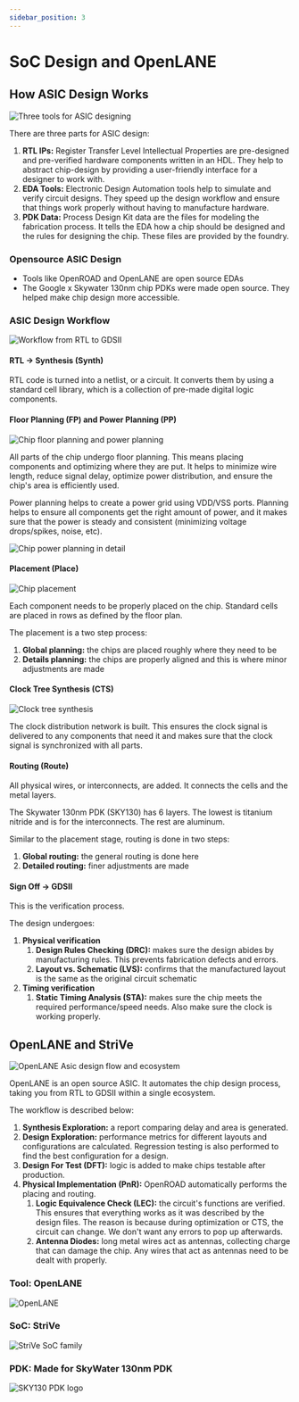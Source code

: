 ```yaml
---
sidebar_position: 3
---
```


# SoC Design and OpenLANE

## How ASIC Design Works

![Three tools for ASIC designing](./SoC-Design-and-Openlane-Images/asic-tools.png)

There are three parts for ASIC design:

1. **RTL IPs:** Register Transfer Level Intellectual Properties are pre-designed and pre-verified hardware components written in an HDL. They help to abstract chip-design by providing a user-friendly interface for a designer to work with.
2. **EDA Tools:** Electronic Design Automation tools help to simulate and verify circuit designs. They speed up the design workflow and ensure that things work properly without having to manufacture hardware.
3. **PDK Data:** Process Design Kit data are the files for modeling the fabrication process. It tells the EDA how a chip should be designed and the rules for designing the chip. These files are provided by the foundry.

### Opensource ASIC Design

* Tools like OpenROAD and OpenLANE are open source EDAs
* The Google x Skywater 130nm chip PDKs were made open source. They helped make chip design more accessible.

### ASIC Design Workflow

![Workflow from RTL to GDSII](./SoC-Design-and-Openlane-Images/RTL-to-GDSII.png)

#### RTL → Synthesis (Synth)

RTL code is turned into a netlist, or a circuit. It converts them by using a standard cell library, which is a collection of pre-made digital logic components.

#### Floor Planning (FP) and Power Planning (PP)

![Chip floor planning and power planning](./SoC-Design-and-Openlane-Images/chip-planning.png)

All parts of the chip undergo floor planning. This means placing components and optimizing where they are put. It helps to minimize wire length, reduce signal delay, optimize power distribution, and ensure the chip's area is efficiently used.

Power planning helps to create a power grid using VDD/VSS ports. Planning helps to ensure all components get the right amount of power, and it makes sure that the power is steady and consistent (minimizing voltage drops/spikes, noise, etc).

![Chip power planning in detail](./SoC-Design-and-Openlane-Images/power-planning.png)

#### Placement (Place)

![Chip placement](./SoC-Design-and-Openlane-Images/placement.png)

Each component needs to be properly placed on the chip. Standard cells are placed in rows as defined by the floor plan.

The placement is a two step process:

1. **Global planning:** the chips are placed roughly where they need to be
2. **Details planning:** the chips are properly aligned and this is where minor adjustments are made

#### Clock Tree Synthesis (CTS)

![Clock tree synthesis](./SoC-Design-and-Openlane-Images/cts.png)

The clock distribution network is built. This ensures the clock signal is delivered to any components that need it and makes sure that the clock signal is synchronized with all parts.

#### Routing (Route)

All physical wires, or interconnects, are added. It connects the cells and the metal layers.

The Skywater 130nm PDK (SKY130) has 6 layers. The lowest is titanium nitride and is for the interconnects. The rest are aluminum.

Similar to the placement stage, routing is done in two steps:

1. **Global routing:** the general routing is done here
2. **Detailed routing:** finer adjustments are made

#### Sign Off → GDSII

This is the verification process.

The design undergoes:

1. **Physical verification**
   1. **Design Rules Checking (DRC):** makes sure the design abides by manufacturing rules. This prevents fabrication defects and errors.
   2. **Layout vs. Schematic (LVS):** confirms that the manufactured layout is the same as the original circuit schematic
2. **Timing verification**
   1. **Static Timing Analysis (STA):** makes sure the chip meets the required performance/speed needs. Also make sure the clock is working properly.

## OpenLANE and StriVe

![OpenLANE Asic design flow and ecosystem](./SoC-Design-and-Openlane-Images/OpenLANE-ASIC-flow.png)

OpenLANE is an open source ASIC. It automates the chip design process, taking you from RTL to GDSII within a single ecosystem.

The workflow is described below:

1. **Synthesis Exploration:** a report comparing delay and area is generated.
2. **Design Exploration:** performance metrics for different layouts and configurations are calculated. Regression testing is also performed to find the best configuration for a design.
3. **Design For Test (DFT):** logic is added to make chips testable after production.
4. **Physical Implementation (PnR):** OpenROAD automatically performs the placing and routing.
   1. **Logic Equivalence Check (LEC):** the circuit's functions are verified. This ensures that everything works as it was described by the design files. The reason is because during optimization or CTS, the circuit can change. We don't want any errors to pop up afterwards.
   2. **Antenna Diodes:** long metal wires act as antennas, collecting charge that can damage the chip. Any wires that act as antennas need to be dealt with properly.

### Tool: OpenLANE

![OpenLANE](./SoC-Design-and-Openlane-Images/OpenLANE.png)

### SoC: StriVe

![StriVe SoC family](./SoC-Design-and-Openlane-Images/StriVe.png)

### PDK: Made for SkyWater 130nm PDK

![SKY130 PDK logo](./SoC-Design-and-Openlane-Images/skywater130nm-logo.png)
